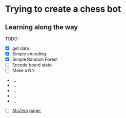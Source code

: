 # Trying to create a chess bot
## Learning along the way


TODO:
- [x] get data
- [x] Simple encoding
- [x] Simple Random Forest
- [ ] Encode board state
- [ ] Make a NN
- ...
- ...
- ...
- ...
- ...
- [ ] [MuZero](https://www.deepmind.com/blog/muzero-mastering-go-chess-shogi-and-atari-without-rules) [paper](https://www.nature.com/articles/s41586-020-03051-4.epdf?sharing_token=kTk-xTZpQOF8Ym8nTQK6EdRgN0jAjWel9jnR3ZoTv0PMSWGj38iNIyNOw_ooNp2BvzZ4nIcedo7GEXD7UmLqb0M_V_fop31mMY9VBBLNmGbm0K9jETKkZnJ9SgJ8Rwhp3ySvLuTcUr888puIYbngQ0fiMf45ZGDAQ7fUI66-u7Y%3D)
